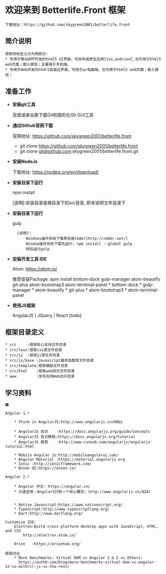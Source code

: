 # 欢迎来到 Betterlife.Front 框架

    下载地址：https://github.com/skygreen2001/betterlife.front

## 简介说明

    框架目标定义分为两部分:
    * 专用于移动APP开发的html5 UI界面，可发布成原生应用[ios,andriod],也可用于html5 web页面；嵌入微信；主要用于手机端。
    * 专用于Web开发的html5自适应界面，可用于pc电脑端，也可用于html5 web页面；嵌入微信；

## 准备工作

* **安装git工具**

    百度或者谷歌下载Git和图形化Git GUI工具

* **通过Github官网下载**

    官网地址: https://github.com/skygreen2001/betterlife.front
    * git clone https://github.com/skygreen2001/betterlife.front
    * git clone git@github.com:skygreen2001/betterlife.front.git


* **安装NodeJs**

    下载地址: https://nodejs.org/en/download/

* **安装目录下运行**

    npm install

    [说明]:安装目录是根目录下的src目录, 即本说明文件目录下


* **安装目录下运行**

    gulp

        [说明]:
            Windows操作系统下推荐安装Cmder[http://cmder.net/]
            Window操作系统下需先运行: npm install --global gulp
            然后运行gulp

* **安装开发工具 IDE**

    Atom: https://atom.io/

    推荐安装Package:
        apm install bottom-dock gulp-manager atom-beautify git-plus atom-bootstrap3 atom-terminal-panel
        * bottom-dock
        * gulp-manager
        * atom-beautify
        * git-plus
        * atom-bootstrap3
        * atom-terminal-panel

* **使用JS框架**

    AngularJS | JQuery | React [todo]


## 框架目录定义

    * src     :框架核心支持文件目录
    * src/less:框架css源文件目录
    * src/js  :框架js源文件目录
    * src/js/base :Javascript基本函数库文件目录
    * src/template:框架模版文件目录
    * src/html    :框架web网页文件目录
    * www         :发布在线Web访问目录


## 学习资料

    🅰️

    Angular 1.*

        * Think in AngularJS:http://www.angularjs.cn/A0bz

        * AngularJS 初识    :https://docs.angularjs.org/guide/concepts
        * AngularJS 官方教程:https://docs.angularjs.org/tutorial
        * AngularJS 教程    :http://www.runoob.com/angularjs/angularjs-tutorial.html

        * Mobile Angular Js:http://mobileangularui.com/
        * Angular Material :https://material.angularjs.org
        * Ionic :http://ionicframework.com/
        * Onsen UI:https://onsen.io/

    Angular 2.*

        * Angular 中文: https://angular.cn/
        * 大道至简：Angular2只有一个核心概念: http://www.angularjs.cn/A2Ar


        * Native Javascript:https://www.nativescript.org/
        * TypeScript:http://www.typescriptlang.org/
        * Dart:http://www.dartlang.org/

    Customize IDE:
        Electron:Build cross platform desktop apps with JavaScript, HTML, and CSS
            http://electron.atom.io/

        Orion   :https://orionhub.org/

    框架对比
        * More Benchmarks: Virtual DOM vs Angular 1 & 2 vs Others:
          https://auth0.com/blog/more-benchmarks-virtual-dom-vs-angular-12-vs-mithril-js-vs-the-rest/
